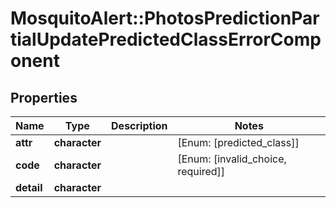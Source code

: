 # MosquitoAlert::PhotosPredictionPartialUpdatePredictedClassErrorComponent


## Properties
Name | Type | Description | Notes
------------ | ------------- | ------------- | -------------
**attr** | **character** |  | [Enum: [predicted_class]] 
**code** | **character** |  | [Enum: [invalid_choice, required]] 
**detail** | **character** |  | 


